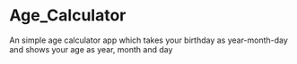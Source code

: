 # Age_Calculator
An simple age calculator app which takes your birthday as year-month-day and shows your age as year, month and day
